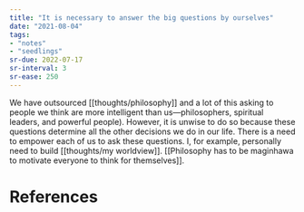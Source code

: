 ```yaml
---
title: "It is necessary to answer the big questions by ourselves"
date: "2021-08-04"
tags:
- "notes"
- "seedlings"
sr-due: 2022-07-17
sr-interval: 3
sr-ease: 250
---
```


We have outsourced [[thoughts/philosophy]] and a lot of this asking to people we think are more intelligent than us—philosophers, spiritual leaders, and powerful people). However, it is unwise to do so because these questions determine all the other decisions we do in our life. There is a need to empower each of us to ask these questions. I, for example, personally need to build [[thoughts/my worldview]]. [[Philosophy has to be maginhawa to motivate everyone to think for themselves]].

# References
